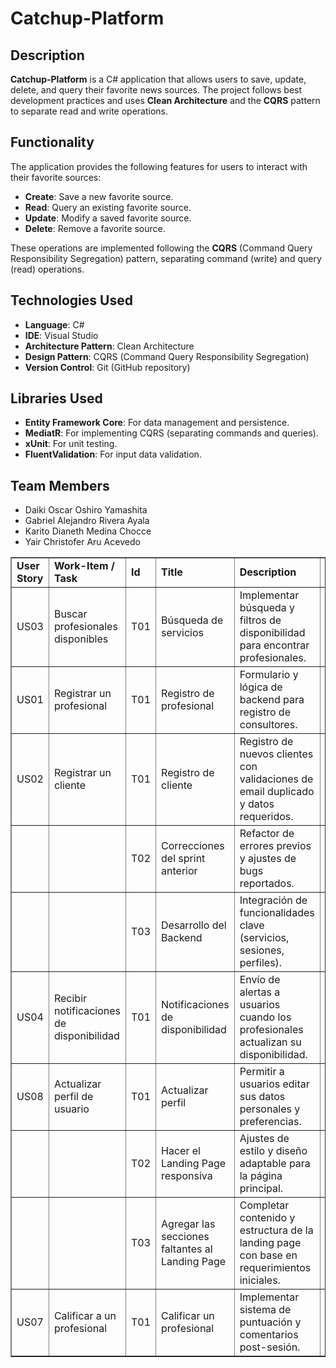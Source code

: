 # Catchup-Platform

## Description

**Catchup-Platform** is a C# application that allows users to save, update, delete, and query their favorite news sources. The project follows best development practices and uses **Clean Architecture** and the **CQRS** pattern to separate read and write operations.

## Functionality

The application provides the following features for users to interact with their favorite sources:

- **Create**: Save a new favorite source.
- **Read**: Query an existing favorite source.
- **Update**: Modify a saved favorite source.
- **Delete**: Remove a favorite source.

These operations are implemented following the **CQRS** (Command Query Responsibility Segregation) pattern, separating command (write) and query (read) operations.

## Technologies Used

- **Language**: C#
- **IDE**: Visual Studio
- **Architecture Pattern**: Clean Architecture
- **Design Pattern**: CQRS (Command Query Responsibility Segregation)
- **Version Control**: Git (GitHub repository)

## Libraries Used

- **Entity Framework Core**: For data management and persistence.
- **MediatR**: For implementing CQRS (separating commands and queries).
- **xUnit**: For unit testing.
- **FluentValidation**: For input data validation.

## Team Members

- Daiki Oscar Oshiro Yamashita
- Gabriel Alejandro Rivera Ayala
- Karito Dianeth Medina Chocce
- Yair Christofer Aru Acevedo

<table align="center" border="1" width="90%" style="text-align:center;">
    <tr align="left">
        <td><b>User Story</b></td>
        <td><b>Work-Item / Task</b></td>
        <td><b>Id</b></td>
        <td><b>Title</b></td>
        <td><b>Description</b></td>
        <td><b>Estimation (Hours)</b></td>
        <td><b>Assigned To</b></td>
        <td><b>Student Code</b></td>
        <td><b>Status</b></td>
    </tr>
    <tr align="left">
        <td>US03</td>
        <td>Buscar profesionales disponibles</td>
        <td>T01</td>
        <td>Búsqueda de servicios</td>
        <td>Implementar búsqueda y filtros de disponibilidad para encontrar profesionales.</td>
        <td>5</td>
        <td>Sergio Aguirre Castillo</td>
        <td>U202310425</td>
        <td>Done</td>
    </tr>
    <tr align="left">
        <td>US01</td>
        <td>Registrar un profesional</td>
        <td>T01</td>
        <td>Registro de profesional</td>
        <td>Formulario y lógica de backend para registro de consultores.</td>
        <td>4</td>
        <td>Javier Murillo Mathias</td>
        <td>U202022211</td>
        <td>Done</td>
    </tr>
    <tr align="left">
        <td>US02</td>
        <td>Registrar un cliente</td>
        <td>T01</td>
        <td>Registro de cliente</td>
        <td>Registro de nuevos clientes con validaciones de email duplicado y datos requeridos.</td>
        <td>4</td>
        <td>Javier Murillo Mathias</td>
        <td>U202022211</td>
        <td>Done</td>
    </tr>
    <tr align="left">
        <td></td>
        <td></td>
        <td>T02</td>
        <td>Correcciones del sprint anterior</td>
        <td>Refactor de errores previos y ajustes de bugs reportados.</td>
        <td>3</td>
        <td>Equipo</td>
        <td>-</td>
        <td>Done</td>
    </tr>
    <tr align="left">
        <td></td>
        <td></td>
        <td>T03</td>
        <td>Desarrollo del Backend</td>
        <td>Integración de funcionalidades clave (servicios, sesiones, perfiles).</td>
        <td>6</td>
        <td>Russell Romero Qwistgaard</td>
        <td>U202211043</td>
        <td>Done</td>
    </tr>
    <tr align="left">
        <td>US04</td>
        <td>Recibir notificaciones de disponibilidad</td>
        <td>T01</td>
        <td>Notificaciones de disponibilidad</td>
        <td>Envío de alertas a usuarios cuando los profesionales actualizan su disponibilidad.</td>
        <td>4</td>
        <td>Russell Romero Qwistgaard</td>
        <td>U202211043</td>
        <td>Done</td>
    </tr>
    <tr align="left">
        <td>US08</td>
        <td>Actualizar perfil de usuario</td>
        <td>T01</td>
        <td>Actualizar perfil</td>
        <td>Permitir a usuarios editar sus datos personales y preferencias.</td>
        <td>4</td>
        <td>Sergio Aguirre Castillo</td>
        <td>U202310425</td>
        <td>Done</td>
    </tr>
    <tr align="left">
        <td></td>
        <td></td>
        <td>T02</td>
        <td>Hacer el Landing Page responsiva</td>
        <td>Ajustes de estilo y diseño adaptable para la página principal.</td>
        <td>3</td>
        <td>Oshiro Yamashita Daiki Oscar</td>
        <td>U20201F846</td>
        <td>Done</td>
    </tr>
    <tr align="left">
        <td></td>
        <td></td>
        <td>T03</td>
        <td>Agregar las secciones faltantes al Landing Page</td>
        <td>Completar contenido y estructura de la landing page con base en requerimientos iniciales.</td>
        <td>3</td>
        <td>Oshiro Yamashita Daiki Oscar</td>
        <td>U20201F846</td>
        <td>Done</td>
    </tr>
    <tr align="left">
        <td>US07</td>
        <td>Calificar a un profesional</td>
        <td>T01</td>
        <td>Calificar un profesional</td>
        <td>Implementar sistema de puntuación y comentarios post-sesión.</td>
        <td>3</td>
        <td>Russell Romero Qwistgaard</td>
        <td>U202211043</td>
        <td>Done</td>
    </tr>
</table>


